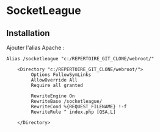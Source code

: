 # SocketLeague

## Installation

Ajouter l'alias Apache :

```
Alias /socketleague "c:/REPERTOIRE_GIT_CLONE/webroot/"

    <Directory "c:/REPERTOIRE_GIT_CLONE/webroot/">
         Options FollowSymLinks
         AllowOverride All
         Require all granted

         RewriteEngine On
         RewriteBase /socketleague/
         RewriteCond %{REQUEST_FILENAME} !-f
         RewriteRule ^ index.php [QSA,L]

	</Directory>
```
